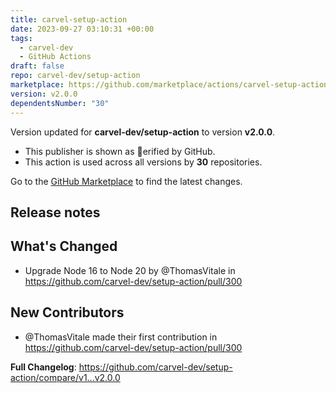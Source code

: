 ```yaml
---
title: carvel-setup-action
date: 2023-09-27 03:10:31 +00:00
tags:
  - carvel-dev
  - GitHub Actions
draft: false
repo: carvel-dev/setup-action
marketplace: https://github.com/marketplace/actions/carvel-setup-action
version: v2.0.0
dependentsNumber: "30"
---
```



Version updated for **carvel-dev/setup-action** to version **v2.0.0**.
- This publisher is shown as erified by GitHub.
- This action is used across all versions by **30** repositories.

Go to the [GitHub Marketplace](https://github.com/marketplace/actions/carvel-setup-action) to find the latest changes.

## Release notes

## What's Changed
* Upgrade Node 16 to Node 20 by @ThomasVitale in https://github.com/carvel-dev/setup-action/pull/300

## New Contributors
* @ThomasVitale made their first contribution in https://github.com/carvel-dev/setup-action/pull/300

**Full Changelog**: https://github.com/carvel-dev/setup-action/compare/v1...v2.0.0
